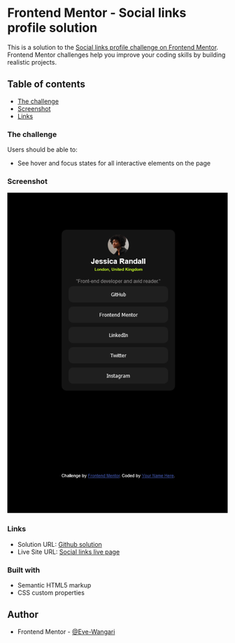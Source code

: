 # Frontend Mentor - Social links profile solution

This is a solution to the [Social links profile challenge on Frontend Mentor](https://www.frontendmentor.io/challenges/social-links-profile-UG32l9m6dQ). Frontend Mentor challenges help you improve your coding skills by building realistic projects. 

## Table of contents

  - [The challenge](#the-challenge)
  - [Screenshot](#screenshot)
  - [Links](#links)


### The challenge

Users should be able to:

- See hover and focus states for all interactive elements on the page

### Screenshot

![screenshot](./screenshot.png)


### Links

- Solution URL: [Github solution](https://github.com/Eve-Wangari/social-links-profile)
- Live Site URL: [Social links live page](https://eve-wangari.github.io/social-links-profile/)


### Built with

- Semantic HTML5 markup
- CSS custom properties


## Author

- Frontend Mentor - [@Eve-Wangari](https://www.frontendmentor.io/profile/Eve-Wangari)

